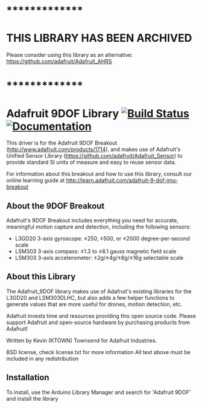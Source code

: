 # *************
# THIS LIBRARY HAS BEEN ARCHIVED
Please consider using this library as an alternative:
https://github.com/adafruit/Adafruit_AHRS
# *************

# Adafruit 9DOF Library [![Build Status](https://github.com/adafruit/Adafruit_9DoF/workflows/Arduino%20Library%20CI/badge.svg)](https://github.com/adafruit/Adafruit_9DOF/actions)[![Documentation](https://github.com/adafruit/ci-arduino/blob/master/assets/doxygen_badge.svg)](http://adafruit.github.io/Adafruit_9DOF/html/index.html)

This driver is for the Adafruit 9DOF Breakout (http://www.adafruit.com/products/1714), and makes use of Adafruit's Unified Sensor Library (https://github.com/adafruit/Adafruit_Sensor) to provide standard SI units of measure and easy to reuse sensor data.

For information about this breakout and how to use this library, consult our online learning guide at http://learn.adafruit.com/adafruit-9-dof-imu-breakout

## About the 9DOF Breakout ##

Adafruit's 9DOF Breakout includes everything you need for accurate, meaningful motion capture and detection, including the following sensors:

- L3GD20 3-axis gyroscope: ±250, ±500, or ±2000 degree-per-second scale
- LSM303 3-axis compass: ±1.3 to ±8.1 gauss magnetic field scale
- LSM303 3-axis accelerometer: ±2g/±4g/±8g/±16g selectable scale

## About this Library ##

The Adafruit_9DOF library makes use of Adafruit's existing libraries for the L3GD20 and LSM303DLHC, but also adds a few helper functions to generate values that are more useful for drones, motion detection, etc.

Adafruit invests time and resources providing this open source code.  Please support Adafruit and open-source hardware by purchasing products from Adafruit!

Written by Kevin (KTOWN) Townsend for Adafruit Industries.

BSD license, check license.txt for more information All text above must be included in any redistribution

## Installation
To install, use the Arduino Library Manager and search for 'Adafruit 9DOF' and install the library
